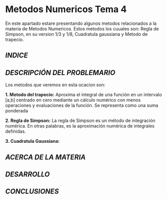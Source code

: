 # Metodos Numericos Tema 4

En este apartado estare presentando algunos metodos relacionados a la materia de Metodos Numericos. Estos metodos los cuuales son: Regla de Simpson, en su version 1/3 y 1/8, Cuadratula gaussiana y Metodo de trapecio.

## _**INDICE**_

## _**DESCRIPCIÓN DEL PROBLEMARIO**_
Los metodos que veremos en esta ocacion son:

**1. Metodo del trapecio:** Aproxima el integral de una función en un intervalo [a,b] centrado en cero mediante un cálculo numérico con menos operaciones y evaluaciones de la función. Se representa como una suma ponderada

**2. Regla de Simpson:** La regla de Simpson es un método de integración numérica. En otras palabras, es la aproximación numérica de integrales definidas.

**3. Cuadratula Gaussiana:** 

## _**ACERCA DE LA MATERIA**_

## _**DESARROLLO**_

## _**CONCLUSIONES**_

